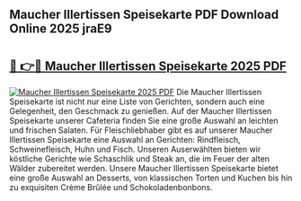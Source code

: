 ## Maucher Illertissen Speisekarte PDF Download Online 2025 jraE9

# <h2><a href="http://gca64l.nevu.top/?p=Maucher+Illertissen+Speisekarte">🔗 👉🔴 Maucher Illertissen Speisekarte 2025 PDF</a></h2>

[![Maucher Illertissen Speisekarte 2025 PDF](https://i.imgur.com/dBaPXMq.png)](http://gca64l.nevu.top/?p=Maucher+Illertissen+Speisekarte)
Die Maucher Illertissen Speisekarte ist nicht nur eine Liste von Gerichten, sondern auch eine Gelegenheit, den Geschmack zu genießen. Auf der Maucher Illertissen Speisekarte unserer Cafeteria finden Sie eine große Auswahl an leichten und frischen Salaten. Für Fleischliebhaber gibt es auf unserer Maucher Illertissen Speisekarte eine Auswahl an Gerichten: Rindfleisch, Schweinefleisch, Huhn und Fisch. Unseren Auserwählten bieten wir köstliche Gerichte wie Schaschlik und Steak an, die im Feuer der alten Wälder zubereitet werden. Unsere Maucher Illertissen Speisekarte bietet eine große Auswahl an Desserts, von klassischen Torten und Kuchen bis hin zu exquisiten Crème Brûlée und Schokoladenbonbons.
